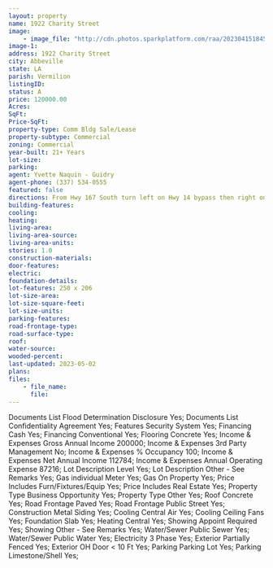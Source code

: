 ```yaml
---
layout: property
name: 1922 Charity Street 
image:
    - image_file: "http://cdn.photos.sparkplatform.com/raa/20230415184526652884000000.jpg"
image-1:
address: 1922 Charity Street
city: Abbeville
state: LA
parish: Vermilion
listingID: 
status: A
price: 120000.00
Acres: 
SqFt: 
Price-SqFt: 
property-type: Comm Bldg Sale/Lease
property-subtype: Commercial
zoning: Commercial
year-built: 21+ Years
lot-size: 
parking: 
agent: Yvette Naquin - Guidry
agent-phone: (337) 534-0555
featured: false
directions: From Hwy 167 South turn left on Hwy 14 bypass then right on John Hardy Dr. Continue south turning right at red light onto Charity st. building will be on left side.
building-features: 
cooling: 
heating: 
living-area: 
living-area-source: 
living-area-units: 
stories: 1.0
construction-materials: 
door-features: 
electric: 
foundation-details: 
lot-features: 250 x 206
lot-size-area: 
lot-size-square-feet: 
lot-size-units: 
parking-features: 
road-frontage-type: 
road-surface-type: 
roof: 
water-source: 
wooded-percent: 
last-updated: 2023-05-02
plans: 
files:
    - file_name:
      file:
---
```

Documents List	Flood Determination Disclosure	Yes;
Documents List	Confidentiality Agreement	Yes;
Features	Security System	Yes;
Financing	Cash	Yes;
Financing	Conventional	Yes;
Flooring	Concrete	Yes;
Income & Expenses	Gross Annual Income	200000;
Income & Expenses	3rd Party Management	No;
Income & Expenses	% Occupancy	100;
Income & Expenses	Net Annual Income	112784;
Income & Expenses	Annual Operating Expense	87216;
Lot Description	Level	Yes;
Lot Description	Other - See Remarks	Yes;
Gas	individual Meter	Yes;
Gas	On Property	Yes;
Price Includes	Furn/Fixtures/Equip	Yes;
Price Includes	Real Estate	Yes;
Property Type	Business Opportunity	Yes;
Property Type	Other	Yes;
Roof	Concrete	Yes;
Road Frontage	Paved	Yes;
Road Frontage	Public Street	Yes;
Construction	Metal Siding	Yes;
Cooling	Central Air	Yes;
Cooling	Ceiling Fans	Yes;
Foundation	Slab	Yes;
Heating	Central	Yes;
Showing	Appoint Required	Yes;
Showing	Other - See Remarks	Yes;
Water/Sewer	Public Sewer	Yes;
Water/Sewer	Public Water	Yes;
Electricity	3 Phase	Yes;
Exterior	Partially Fenced	Yes;
Exterior	OH Door < 10 Ft	Yes;
Parking	Parking Lot	Yes;
Parking	Limestone/Shell	Yes;


